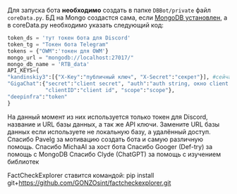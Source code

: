 Для запуска бота **необходимо** создать в папке `DBBot/private` файл `coreData.py`. БД на Mongo создастся сама, если [MongoDB установлен](https://www.mongodb.com/), а в coreData.py необходимо указать следующий код:
```python
token_ds = 'тут токен бота для Discord'
token_tg = "Токен бота Telegram"
tokens = {"OWM":'токен для OWM'}
mongo_url = "mongodb://localhost:27017/"
mongo_db_name = 'RTB_data'
API_KEYS={
"kandinskiy3":[{"X-Key":"публичный ключ", "X-Secret":"секрет"}], #сейчас в боте используется 4 таких пары, если вдруг вы решили стырить этого бота, то вам в лицо кинет ошибку, если вы не оставите тут 4 ключа
"GigaChat":{"secret":"client secret", "auth":"auth string, окно client secret, строка 2",
            "clientID":"client id", "scope":"scope"},
"deepinfra":"token"
}
```
На данный момент из них используется только токен для Discord, название и URL базы данных, а так же API ключи. Замените URL базы данных если используете не локальную базу, а удалённый доступ.
Спасибо Pavelg за мотивацию создать бота и самую различную помощь.
Спасибо MichaAI за хост бота
Спасибо Googer (Def-try) за помощь с MongoDB
Спасибо Clyde (ChatGPT) за помощь с изучением библиотек

FactCheckExplorer ставится командой:
pip install git+https://github.com/GONZOsint/factcheckexplorer.git